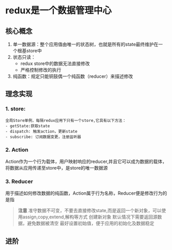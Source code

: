 # redux是一个数据管理中心

## 核心概念

1. 单一数据源：整个应用值由唯一的状态树，也就是所有的state最终维护在一个根基store中
2. 状态只读：
   - redux store中的数据无法直接修改
   - 严格控制修改的执行
3. 纯函数：规定只能铜鼓偶一个纯函数（reducer）来描述修改

## 理念实现

### 1. store:
    全局Store单例，每隔redux应用下只有一个store,它具有以下方法：
    - getState:获取state
    - dispatch: 触发action，更新state
    - subscribe: 订阅数据变更，注册监听器

### 2. Action
Action作为一个行为载体，用户映射响应的reducer,并且它可以成为数据的载体，将数据从应用传递至store中，是store的唯一数据源

### 3. Reducer
用于描述如何修改数据的纯函数，Action属于行为名称，Reducer便是修改行为的是指

> **注意**
> 准守数据不可变，不要去直接修改state,而是返回一个新对象，可以使用assign,copy,extend,解构等方式 创建新对象
> 默认情况下需要返回源数据，避免数据被清空
> 最好设置初始值，便于应用的初始化及数据稳定

## 进阶
